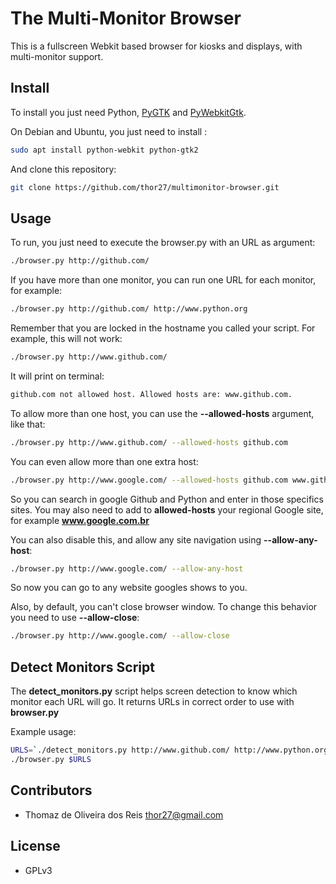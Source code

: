 # The Multi-Monitor Browser

This is a fullscreen Webkit based browser for kiosks and displays, with multi-monitor support.

## Install
To install you just need Python, [PyGTK](http://www.pygtk.org/) and [PyWebkitGtk](https://code.google.com/archive/p/pywebkitgtk/).

On Debian and Ubuntu, you just need to install :

```bash
sudo apt install python-webkit python-gtk2
```

And clone this repository:

```bash
git clone https://github.com/thor27/multimonitor-browser.git
```

## Usage

To run, you just need to execute the browser.py with an URL as argument:

```bash
./browser.py http://github.com/
```


If you have more than one monitor, you can run one URL for each monitor, for example:

```bash
./browser.py http://github.com/ http://www.python.org
```

Remember that you are locked in the hostname you called your script.
For example, this will not work:

```bash
./browser.py http://www.github.com/
```

It will print on terminal:

```bash
github.com not allowed host. Allowed hosts are: www.github.com.
```

To allow more than one host, you can use the **--allowed-hosts** argument, like that:

```bash
./browser.py http://www.github.com/ --allowed-hosts github.com
```

You can even allow more than one extra host:

```bash
./browser.py http://www.google.com/ --allowed-hosts github.com www.github.com www.python.org pypi.python.org
```

So you can search in google Github and Python and enter in those specifics sites. You may also need to add to **allowed-hosts** your regional Google site, for example **www.google.com.br**

You can also disable this, and allow any site navigation using **--allow-any-host**:

```bash
./browser.py http://www.google.com/ --allow-any-host
```

So now you can go to any website googles shows to you.

Also, by default, you can't close browser window. To change this behavior you need to use **--allow-close**:

```bash
./browser.py http://www.google.com/ --allow-close
```

## Detect Monitors Script

The **detect_monitors.py** script helps screen detection to know which monitor each URL will go. It returns URLs in correct order to use with **browser.py**

Example usage:
```bash
URLS=`./detect_monitors.py http://www.github.com/ http://www.python.org --messages "Select the monitor to show GitHub" "Select the monitor to show Python.org"`
./browser.py $URLS
```

## Contributors

* Thomaz de Oliveira dos Reis <thor27@gmail.com>

## License

* GPLv3
